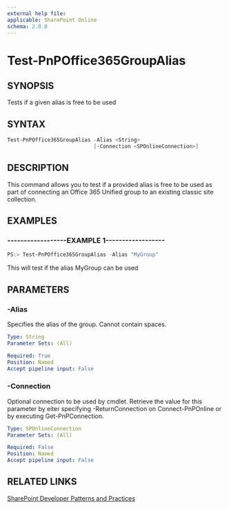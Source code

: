```yaml
---
external help file:
applicable: SharePoint Online
schema: 2.0.0
---
```

# Test-PnPOffice365GroupAlias

## SYNOPSIS
Tests if a given alias is free to be used

## SYNTAX 

```powershell
Test-PnPOffice365GroupAlias -Alias <String>
                            [-Connection <SPOnlineConnection>]
```

## DESCRIPTION
This command allows you to test if a provided alias is free to be used as part of connecting an Office 365 Unified group to an existing classic site collection.

## EXAMPLES

### ------------------EXAMPLE 1------------------
```powershell
PS:> Test-PnPOffice365GroupAlias -Alias "MyGroup"
```

This will test if the alias MyGroup can be used

## PARAMETERS

### -Alias
Specifies the alias of the group. Cannot contain spaces.

```yaml
Type: String
Parameter Sets: (All)

Required: True
Position: Named
Accept pipeline input: False
```

### -Connection
Optional connection to be used by cmdlet. Retrieve the value for this parameter by eiter specifying -ReturnConnection on Connect-PnPOnline or by executing Get-PnPConnection.

```yaml
Type: SPOnlineConnection
Parameter Sets: (All)

Required: False
Position: Named
Accept pipeline input: False
```

## RELATED LINKS

[SharePoint Developer Patterns and Practices](http://aka.ms/sppnp)